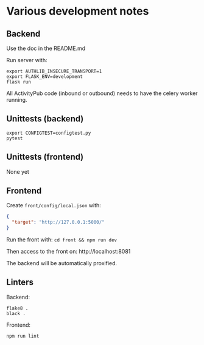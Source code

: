 # Various development notes

## Backend

Use the doc in the README.md

Run server with:

```shell
export AUTHLIB_INSECURE_TRANSPORT=1
export FLASK_ENV=development
flask run
```

All ActivityPub code (inbound or outbound) needs to have the celery worker running.

## Unittests (backend)

```shell
export CONFIGTEST=configtest.py
pytest
```

## Unittests (frontend)

None yet

## Frontend

Create `front/config/local.json` with:

```json
{
  "target": "http://127.0.0.1:5000/"
}
```

Run the front with: `cd front && npm run dev`

Then access to the front on: http://localhost:8081

The backend will be automatically proxified.

## Linters

Backend:

```
flake8 .
black .
```

Frontend:
```
npm run lint
```
